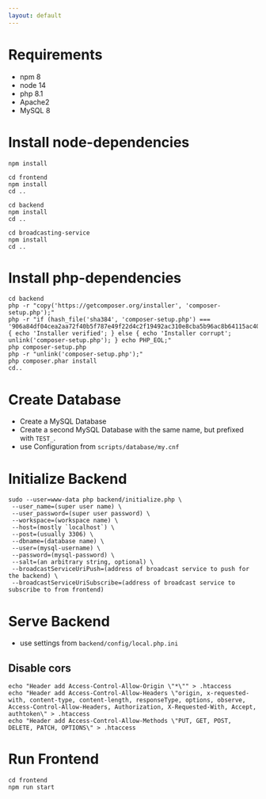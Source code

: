 ```yaml
---
layout: default
---
```


# Requirements
* npm 8
* node 14
* php 8.1
* Apache2
* MySQL 8

# Install node-dependencies
```
npm install

cd frontend
npm install
cd ..

cd backend
npm install
cd ..

cd broadcasting-service
npm install
cd ..
```

# Install php-dependencies
```
cd backend
php -r "copy('https://getcomposer.org/installer', 'composer-setup.php');"
php -r "if (hash_file('sha384', 'composer-setup.php') === '906a84df04cea2aa72f40b5f787e49f22d4c2f19492ac310e8cba5b96ac8b64115ac402c8cd292b8a03482574915d1a8') { echo 'Installer verified'; } else { echo 'Installer corrupt'; unlink('composer-setup.php'); } echo PHP_EOL;"
php composer-setup.php
php -r "unlink('composer-setup.php');"
php composer.phar install
cd..
```

# Create Database
* Create a MySQL Database
* Create a second MySQL Database with the same name, but prefixed with `TEST_`.
* use Configuration from `scripts/database/my.cnf`

# Initialize Backend
```
sudo --user=www-data php backend/initialize.php \
 --user_name=(super user name) \
 --user_password=(super user password) \
 --workspace=(workspace name) \
 --host=(mostly `localhost`) \
 --post=(usually 3306) \
 --dbname=(database name) \
 --user=(mysql-username) \
 --password=(mysql-password) \
 --salt=(an arbitrary string, optional) \
 --broadcastServiceUriPush=(address of broadcast service to push for the backend) \
 --broadcastServiceUriSubscribe=(address of broadcast service to subscribe to from frontend)
```

# Serve Backend

* use settings from `backend/config/local.php.ini`

## Disable cors
```
echo "Header add Access-Control-Allow-Origin \"*\"" > .htaccess
echo "Header add Access-Control-Allow-Headers \"origin, x-requested-with, content-type, content-length, responseType, options, observe, Access-Control-Allow-Headers, Authorization, X-Requested-With, Accept, authtoken\" > .htaccess
echo "Header add Access-Control-Allow-Methods \"PUT, GET, POST, DELETE, PATCH, OPTIONS\" > .htaccess
```

# Run Frontend
```
cd frontend
npm run start
```